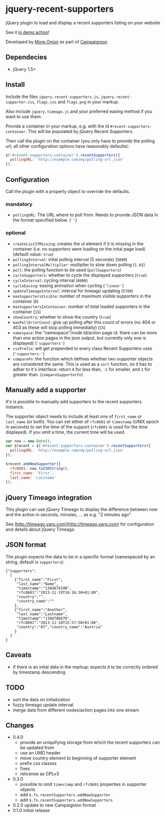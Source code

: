 jquery-recent-supporters
========================
jQuery plugin to load and display a recent supporters listing on your website

See it [in demo action](http://www.more-onion.com/sites/mo3/files/jquery-recent-supporters/demo/demo.html)!

Developed by [More Onion](http://www.more-onion.com) as part of
[Campaignion](http://www.campaignion.org).

Dependecies
-----------
* jQuery 1.5+

Install
-------
Include the files ``jquery.recent-supporters.js``, ``jquery.recent-supporter.css``,
``flags.css`` and ``flags.png`` in your markup.

Also include ``jquery.timeago.js`` and your preferred easing method if you want to
use them.

Provide a container in your markup, e.g. with the id
``#recent-supporters-container``. This will be populated by jQuery Recent Supporters.

Then call the plugin on the container (you only have to provide the polling url; all
other configuration options have reasonably defaults):

```javascript
$('#recent-supporters-container').recentSupporters({
  pollingURL: 'http://example.com/my/polling-url.json'
});
```


Configuration
-------------
Call the plugin with a property object to override the defaults.

### mandatory

* ``pollingURL``:
  The URL where to poll from. Needs to provide JSON data in the format
  specified below. (``''``)

### optional

* ``createListIfMissing``:
  creates the ul element if it is missing in the container (i.e. no supporters
  were loading on the inital page load)
  (default value: ``true``) 
* ``pollingInterval``:
  inital polling interval (5 seconds)
  (``5000``)
* ``pollingIntervalMultiplier``:
  multiplier to slow down polling
  (``1.01``)
* ``poll``:
  the polling function to be used
  (``pollSupporters``)
* ``cycleSupporters``:
  whether to cycle the displayed supporters
  (``true``)
* ``cycleInterval``:
  cycling interval
  (``4000``)
* ``cycleEasing``:
  easing animation when cycling
  (``'linear'``)
* ``updateTimeagoInterval``:
  interval for timeago updating
  (``5700``)
* ``maxSupportersVisible``:
  number of maximum visible supporters in the container
  (``6``)
* ``maxSupportersInContainer``:
  number of total loaded supporters in the container
  (``15``)
* ``showCountry``:
  whether to show the country
  (``true``)
* ``maxPollErrorCount``:
  give up polling after this count of errors (no 404 or 403 as these will stop
  polling immediatly)
  (``15``)
* ``namespace``:
  the "namespace"/node id/action page id. there can be more than one action
  pages in the json output, but currently only one is displayed)
  (``'supporters'``)
* ``cssPrefix``:
  will get prepended to every class Recent Supporters uses
  (``'supporters-'``)
* ``compareFn``:
  the function which defines whether two supporter objects are considered the
  same. This is used as a ``sort`` function, so it has to adher to it's
  interface: return ``0`` for less than, ``-1`` for smaller, and ``1`` for
  greater than.
  (``compareSupporterFn``)

Manually add a supporter
------------------------

It's is possible to manually add supporters to the recent supporters instance.

The supporter object needs to include at least one of `first_name` or
`last_name` (or both). You can set either of `rfc8601` or `timestamp` (UNIX
epoch in seconds) to set the time of the support (`rfc8601` is used for the
time displayed). If you omit a time, the current time will be used.

```javascript
var now = new Date();
var $recent = $('#recent-supporters-container').recentSupporters({
  pollingURL: 'http://example.com/my/polling-url.json'
});

$recent.addNewSupporter({
  rfc8601: now.toISOString(),
  first_name: 'First',
  last_name: 'Lastname'
});
```

jQuery Timeago integration
-----------------------------
This plugin can use jQuery Timeago to display the difference between now and
the action in seconds, minutes, ... as e.g. "2 minutes ago".

See [http://timeago.yarp.com](http://timeago.yarp.com) for configuration and
details about jQuery Timeago.

JSON format
-----------
The plugin expects the data to be in a specific format (namespaced by an
string, default is ``supporters``):

    {"supporters":
      [
        {"first_name":"First",
         "last_name":"Name",
         "timestamp":"1384874190",
         "rfc8601":"2013-11-19T16:16:30+01:00",
         "country":"",
         "country_name":""
        },
        {"first_name":"Another",
         "last_name":"Lastname",
         "timestamp":"1384786670",
         "rfc8601":"2013-11-18T15:57:50+01:00",
         "country":"AT","country_name":"Austria"
        }
      ]
    }

Caveats
-------
* if there is an inital data in the markup: expects it to be correctly ordered
  by timestamp descending

TODO
----
 * sort the data on initialization
 * fuzzy timeago update interval
 * merge data from different nodes/action pages into one stream

Changes
-------

* 0.4.0
  * provide an uniquifying storage from which the recent supporters can be
    updated from
  * use an UMD header
  * move country element to beginning of supporter element
  * prefix css classes
  * fixes
  * relicense as GPLv3
* 0.3.0
  * possible to omit `timestamp` and `rfc8601` properties in supporter objects
  * add `$.fn.recentSupporters.addNewSupporter`
  * add `$.fn.recentSupporters.addNewSupporters`
* 0.2.0 update to new Campaignion format
* 0.1.0 initial release
